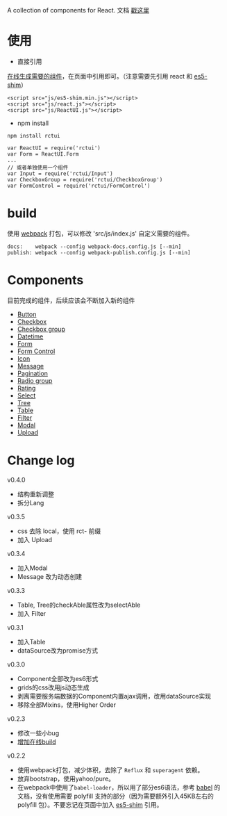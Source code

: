 A collection of components for React.
文档 [戳这里](http://zanjs.github.io/react-ui/)

# 使用

 - 直接引用

[在线生成需要的组件](http://zanjs.github.io/react-ui/#/build)，在页面中引用即可。（注意需要先引用 react 和 [es5-shim](https://github.com/es-shims/es5-shim)）
```
<script src="js/es5-shim.min.js"></script>
<script src="js/react.js"></script>
<script src="js/ReactUI.js"></script>
```

 - npm install
```
npm install rctui
```
```
var ReactUI = require('rctui')
var Form = ReactUI.Form
...
// 或者单独使用一个组件
var Input = require('rctui/Input')
var CheckboxGroup = require('rctui/CheckboxGroup')
var FormControl = require('rctui/FormControl')
```

# build
使用 [webpack](http://webpack.github.io/) 打包，可以修改 'src/js/index.js' 自定义需要的组件。
```
docs:    webpack --config webpack-docs.config.js [--min]
publish: webpack --config webpack-publish.config.js [--min]
```

# Components
目前完成的组件，后续应该会不断加入新的组件

- [Button](http://zanjs.github.io/react-ui/#/button)
- [Checkbox](http://zanjs.github.io/react-ui/#/checkbox)
- [Checkbox group](http://zanjs.github.io/react-ui/#/checkboxGroup)
- [Datetime](http://zanjs.github.io/react-ui/#/datetime)
- [Form](http://zanjs.github.io/react-ui/#/form)
- [Form Control](http://zanjs.github.io/react-ui/#/formControl)
- [Icon](http://zanjs.github.io/react-ui/#/icon)
- [Message](http://zanjs.github.io/react-ui/#/message)
- [Pagination](http://zanjszanjs.github.io/react-ui/#/pagination)
- [Radio group](http://zanjs.github.io/react-ui/#/radioGroup)
- [Rating](http://zanjs.github.io/react-ui/#/rating)
- [Select](http://zanjs.github.io/react-ui/#/select)
- [Tree](http://zanjs.github.io/react-ui/#/tree)
- [Table](http://zanjs.github.io/react-ui/#/table)
- [Filter](http://zanjs.github.io/react-ui/#/filter)
- [Modal](http://zanjs.github.io/react-ui/#/modal)
- [Upload](http://zanjs.github.io/react-ui/#/upload)

# Change log
v0.4.0

 - 结构重新调整
 - 拆分Lang

v0.3.5

 - css 去除 local，使用 rct- 前缀
 - 加入 Upload

v0.3.4

 - 加入Modal
 - Message 改为动态创建

v0.3.3

 - Table, Tree的checkAble属性改为selectAble
 - 加入 Filter

v0.3.1

 - 加入Table
 - dataSource改为promise方式

v0.3.0

 - Component全部改为es6形式
 - grids的css改用js动态生成
 - 剥离需要服务端数据的Component内置ajax调用，改用dataSource实现
 - 移除全部Mixins，使用Higher Order

v0.2.3

 - 修改一些小bug
 - [增加在线build](http://zanjs.github.io/react-ui/#/build)

v0.2.2

 - 使用webpack打包，减少体积，去除了 `Reflux` 和 `superagent` 依赖。
 - 放弃bootstrap，使用yahoo/pure。
 - 在webpack中使用了`babel-loader`，所以用了部分es6语法，参考 [babel](https://babeljs.io/docs/learn-es2015/) 的文档，没有使用需要 polyfill 支持的部分（因为需要额外引入45KB左右的 polyfill 包）。不要忘记在页面中加入 [es5-shim](https://github.com/es-shims/es5-shim) 引用。
